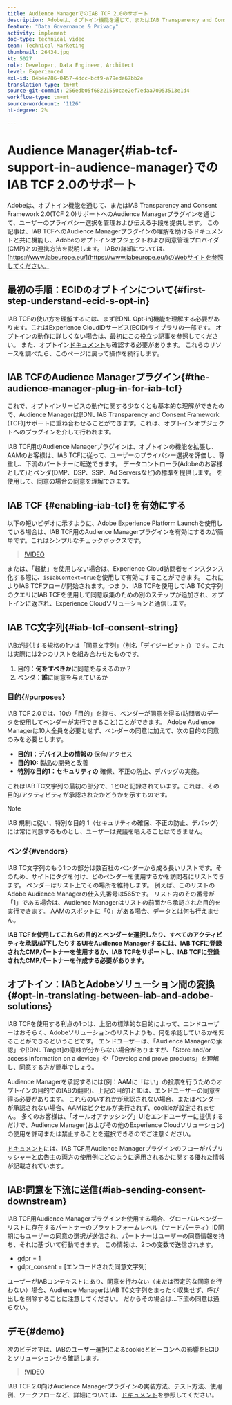 ```yaml
---
title: Audience ManagerでのIAB TCF 2.0のサポート
description: Adobeは、オプトイン機能を通じて、またはIAB Transparency and Consent Framework 2.0(TCF 2.0)サポートへのAudience Managerプラグインを通じて、ユーザーのプライバシー選択を管理および伝える手段を提供します。 この記事は、IAB TCFへのAudience Managerプラグインの理解を助けるドキュメントと共に機能し、Adobeのオプトインオブジェクトおよび同意管理プロバイダ(CMP)との連携方法を説明します。
feature: "Data Governance & Privacy"
activity: implement
doc-type: technical video
team: Technical Marketing
thumbnail: 26434.jpg
kt: 5027
role: Developer, Data Engineer, Architect
level: Experienced
exl-id: 04b4e786-0457-4dcc-bcf9-a79eda67bb2e
translation-type: tm+mt
source-git-commit: 256edb05f68221550cae2ef7edaa70953513e1d4
workflow-type: tm+mt
source-wordcount: '1126'
ht-degree: 2%

---
```


# Audience Manager{#iab-tcf-support-in-audience-manager}でのIAB TCF 2.0のサポート

Adobeは、オプトイン機能を通じて、またはIAB Transparency and Consent Framework 2.0(TCF 2.0)サポートへのAudience Managerプラグインを通じて、ユーザーのプライバシー選択を管理および伝える手段を提供します。 この記事は、IAB TCFへのAudience Managerプラグインの理解を助けるドキュメントと共に機能し、Adobeのオプトインオブジェクトおよび同意管理プロバイダ(CMP)との連携方法を説明します。 IABの詳細については、[https://www.iabeurope.eu/](https://www.iabeurope.eu/)のWebサイトを参照してください。

## 最初の手順：ECIDのオプトインについて{#first-step-understand-ecid-s-opt-in}

IAB TCFの使い方を理解するには、まず[!DNL Opt-in]機能を理解する必要があります。これはExperience CloudIDサービス(ECID)ライブラリの一部です。 オプトインの動作に詳しくない場合は、[最初に](https://docs.adobe.com/content/help/en/core-services-learn/tutorials/id-service/use-opt-in-to-control-experience-cloud-activities-based-on-user-consent.html)この役立つ記事を参照してください。 また、オプトイン[ドキュメント](https://docs.adobe.com/content/help/ja-JP/id-service/using/implementation/opt-in-service/optin-overview.html)も確認する必要があります。 これらのリソースを調べたら、このページに戻って操作を続行します。

## IAB TCFのAudience Managerプラグイン{#the-audience-manager-plug-in-for-iab-tcf}

これで、オプトインサービスの動作に関する少なくとも基本的な理解ができたので、Audience Managerは[!DNL IAB Transparency and Consent Framework (TCF)]サポートに重ね合わせることができます。これは、オプトインオブジェクトへのプラグインを介して行われます。

IAB TCF用のAudience Managerプラグインは、オプトインの機能を拡張し、AAMのお客様は、IAB TCFに従って、ユーザーのプライバシー選択を評価し、尊重し、下流のパートナーに転送できます。 データコントローラ(Adobeのお客様として)とベンダ(DMP、DSP、SSP、Ad Serversなど)の標準を提供します。 を使用して、同意の場合の同意を理解できます。

## IAB TCF {#enabling-iab-tcf}を有効にする

以下の短いビデオに示すように、Adobe Experience Platform Launchを使用している場合は、IAB TCF用のAudience Managerプラグインを有効にするのが簡単です。これはシンプルなチェックボックスです。

>[!VIDEO](https://video.tv.adobe.com/v/26433/?quality=12)

または、「起動」を使用しない場合は、Experience Cloud訪問者をインスタンス化する際に、`isIabContext=true`を使用して有効にすることができます。 これによりIAB TCFフローが開始されます。つまり、IAB TCFを使用してIAB TC文字列のクエリにIAB TCFを使用して同意収集のための別のステップが追加され、オプトインに返され、Experience Cloudソリューションと通信します。

## IAB TC文字列{#iab-tcf-consent-string}

IABが提供する規格の1つは「同意文字列」（別名「デイジービット」）です。これは実際には2つのリストを組み合わせたものです。

1. 目的：**何をすべきか**&#x200B;に同意を与えるのか？
1. ベンダ：**誰**&#x200B;に同意を与えているか

### 目的{#purposes}

IAB TCF 2.0では、10の「目的」を持ち、ベンダーが同意を得る(訪問者のデータを使用してベンダーが実行できること)ことができます。 Adobe Audience Managerは10人全員を必要とせず、ベンダーの同意に加えて、次の目的の同意のみを必要とします。

* **目的1：デバイス上の情報の** 保存/アクセス
* **目的10:** 製品の開発と改善
* **特別な目的1：セキュリティの** 確保、不正の防止、デバッグの実施。

これはIAB TC文字列の最初の部分で、1と0と記録されています。これは、その目的/アクティビティが承認されたかどうかを示すものです。

>[!NOTE]
>
>IAB 規制に従い、特別な目的 1（セキュリティの確保、不正の防止、デバッグ）には常に同意するものとし、ユーザーは異議を唱えることはできません。

### ベンダ{#vendors}

IAB TC文字列のもう1つの部分は数百社のベンダーから成る長いリストです。そのため、サイトにタグを付け、どのベンダーを使用するかを訪問者にリストできます。 ベンダーはリスト上でその場所を維持します。 例えば、このリストのAdobe Audience Managerの仕入先番号は565です。 リスト内のその番号が「1」である場合は、Audience Managerはリストの前面から承認された目的を実行できます。 AAMのスポットに「0」がある場合、データとは何も行えません。

**IAB TCFを使用してこれらの目的とベンダーを選択したり、すべてのアクティビティを承認/却下したりするUIをAudience Managerするには、IAB TCFに登録されたCMPパートナーを使用するか、IAB TCFをサポートし、IAB TCFに登録されたCMPパートナーを作成する必要があります。**

## オプトイン：IABとAdobeソリューション間の変換{#opt-in-translating-between-iab-and-adobe-solutions}

IAB TCFを使用する利点の1つは、上記の標準的な目的によって、エンドユーザーはおそらく、Adobeソリューションのリストよりも、何を承認しているかを知ることができるということです。 エンドユーザーは、「Audience Managerの承認」や[!DNL Target]の意味が分からない場合がありますが、「Store and/or access information on a device」や「Develop and prove products」を理解し、同意する方が簡単でしょう。

Audience Managerを承認するには(例：AAMに「はい」の投票を行うためのオプトインの目的でのIABの翻訳)、上記の目的1と10は、エンドユーザーの同意を得る必要があります。 これらのいずれかが承認されない場合、またはベンダーが承認されない場合、AAMはピクセルが実行されず、cookieが設定されません。 多くのお客様は、「オールオアナッシング」UIをエンドユーザーに提供するだけで、Audience Manager(およびその他のExperience Cloudソリューション)の使用を許可または禁止することを選択できるのでご注意ください。

[ドキュメント](https://marketing.adobe.com/resources/help/en_US/aam/aam-iab-plugin.html)には、IAB TCF用Audience Managerプラグインのフローがパブリッシャーと広告主の両方の使用例にどのように適用されるかに関する優れた情報が記載されています。

## IAB:同意を下流に送信{#iab-sending-consent-downstream}

IAB TCF用Audience Managerプラグインを使用する場合、グローバルベンダーリストに存在するパートナーのプラットフォームレベル（サードパーティ）ID同期にもユーザーの同意の選択が送信され、パートナーはユーザーの同意情報を持ち、それに基づいて行動できます。 この情報は、2つの変数で送信されます。

* gdpr = 1
* gdpr_consent = [エンコードされた同意文字列]

ユーザーがIABコンテキストにあり、同意を行わない（または否定的な同意を行わない）場合、Audience ManagerはIAB TC文字列をまったく収集せず、呼び出しを削除することに注意してください。 だからその場合は…下流の同意は通らない。

## デモ{#demo}

次のビデオでは、IABのユーザー選択によるcookieとビーコンへの影響をECIDとソリューションから確認します。

>[!VIDEO](https://video.tv.adobe.com/v/26434/?quality=12)

IAB TCF 2.0向けAudience Managerプラグインの実装方法、テスト方法、使用例、ワークフローなど、詳細については、[ドキュメント](https://docs.adobe.com/content/help/en/audience-manager/user-guide/overview/data-privacy/consent-management/aam-iab-plugin.html)を参照してください。
